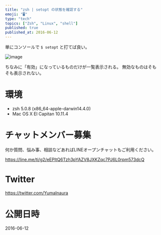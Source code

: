 ```yaml
---
title: "zsh | setopt の状態を確認する"
emoji: "🖥"
type: "tech"
topics: ["Zsh", "Linux", "shell"]
published: true
published_at: 2016-06-12
---
```


単にコンソールで `$ setopt` と打てば良い。

![image](https://qiita-image-store.s3.amazonaws.com/0/89618/3e7b60ce-cf56-bcd1-fb35-fb3f8b203a1f.png)

ちなみに「有効」になっているものだけが一覧表示される。
無効なものはそもそも表示されない。

# 環境

- zsh 5.0.8 (x86_64-apple-darwin14.4.0)
- Mac OS X El Capitan 10.11.4








<!-- Update From Qiita API -->

# チャットメンバー募集


何か質問、悩み事、相談などあればLINEオープンチャットもご利用ください。

https://line.me/ti/g2/eEPltQ6Tzh3pYAZV8JXKZqc7PJ6L0rpm573dcQ





# Twitter


https://twitter.com/YumaInaura


<!-- Update From Qiita API -->



# 公開日時

2016-06-12
